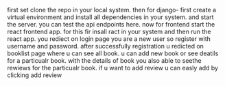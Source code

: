 first set clone the repo in your local system. 
then for django- first create a virtual environment and install all dependencies in your system. and start the server.
you can test the api endpoints here.
now for frontend start the react frontend app. for this fir insall ract in your system and then run the react app.
you rediect on login page you are a new user so register with username and password.
after successfully registration u redicted on booklist page where u can see all book. u can add new book or see deatils for a particualr book. with the details of book you also able to seethe rewiews for the particualr book.
if u want to add review u can easly add by clicking add review

